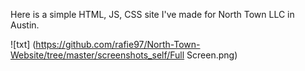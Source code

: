 Here is a simple HTML, JS, CSS site I've made for North Town LLC in Austin. 

![txt] (https://github.com/rafie97/North-Town-Website/tree/master/screenshots_self/Full Screen.png)